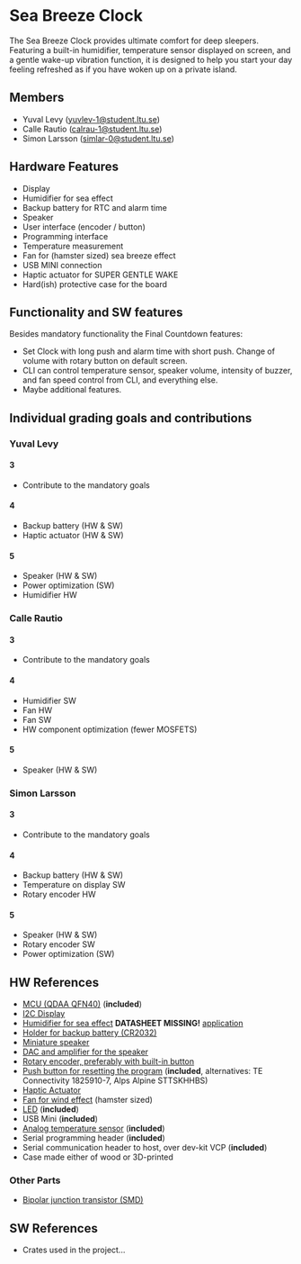 # Sea Breeze Clock

The Sea Breeze Clock provides ultimate comfort for deep sleepers. Featuring a built-in humidifier, temperature sensor displayed on screen, and a gentle wake-up vibration function, it is designed to help you start your day feeling refreshed as if you have woken up on a private island.

## Members

- Yuval Levy (yuvlev-1@student.ltu.se)
- Calle Rautio (calrau-1@student.ltu.se)
- Simon Larsson (simlar-0@student.ltu.se)

## Hardware Features

- Display
- Humidifier for sea effect
- Backup battery for RTC and alarm time
- Speaker
- User interface (encoder / button)
- Programming interface
- Temperature measurement
- Fan for (hamster sized) sea breeze effect
- USB MINI connection
- Haptic actuator for SUPER GENTLE WAKE
- Hard(ish) protective case for the board

## Functionality and SW features

Besides mandatory functionality the Final Countdown features:

- Set Clock with long push and alarm time with short push. Change of volume with rotary button on default screen.
- CLI can control temperature sensor, speaker volume, intensity of buzzer, and fan speed control from CLI, and everything else.
- Maybe additional features.

## Individual grading goals and contributions

### Yuval Levy
#### 3 
- Contribute to the mandatory goals
#### 4
- Backup battery (HW & SW)
- Haptic actuator (HW & SW)
#### 5 
- Speaker (HW & SW)
- Power optimization (SW)
- Humidifier HW

### Calle Rautio
#### 3 
- Contribute to the mandatory goals
#### 4
- Humidifier SW
- Fan HW
- Fan SW
- HW component optimization (fewer MOSFETS)
#### 5 
- Speaker (HW & SW)

### Simon Larsson
#### 3 
- Contribute to the mandatory goals
#### 4
- Backup battery (HW & SW)
- Temperature on display SW
- Rotary encoder HW
#### 5 
- Speaker (HW & SW)
- Rotary encoder SW
- Power optimization (SW)

## HW References

- [MCU (QDAA QFN40)](https://docs.nordicsemi.com/bundle/ps_nrf52833/page/keyfeatures_html5.html) (**included**)
- [I2C Display](https://se.rs-online.com/web/p/oled-displays/2543581)
- [Humidifier for sea effect]() **DATASHEET MISSING!** [application](https://media.discordapp.net/attachments/1330909785532403752/1331984447591157781/temp.jpg?ex=679c2c6f&is=679adaef&hm=88c490139144ee49c3b781ae197cfe645891c9c844eaf4aa021b754f39057ddf&=&format=webp&width=810&height=403)
- [Holder for backup battery (CR2032)](https://se.rs-online.com/web/p/battery-holders/2378272?gb=s)
- [Miniature speaker](https://se.rs-online.com/web/p/miniature-speakers/2596233)
- [DAC and amplifier for the speaker](https://www.digikey.se/en/products/detail/analog-devices-inc-maxim-integrated/MAX98357AETE-T/4936122)
- [Rotary encoder, preferably with built-in button](https://se.rs-online.com/web/p/mechanical-rotary-encoders/7377773)
- [Push button for resetting the program]() (**included**, alternatives:  TE Connectivity 1825910-7,  Alps Alpine STTSKHHBS)
- [Haptic Actuator](https://se.farnell.com/pui-audio/hd-emc1203-lw20-r/dc-motor-3vdc-26ohm-12000rpm/dp/4411154)
- [Fan for wind effect](https://se.rs-online.com/web/p/axial-fans/2887621?gb=s) (hamster sized)
- [LED](https://se.rs-online.com/web/p/leds/2648165) (**included**)
- USB Mini (**included**)
- [Analog temperature sensor](https://www.digikey.se/sv/products/detail/epcos-tdk-electronics/B57891M0103K000/3500546) (**included**)
- Serial programming header (**included**)
- Serial communication header to host, over dev-kit VCP (**included**)
- Case made either of wood or 3D-printed
### Other Parts
- [Bipolar junction transistor (SMD)](https://se.rs-online.com/web/p/bipolar-transistors/7258607?gb=s)

## SW References

- Crates used in the project...
